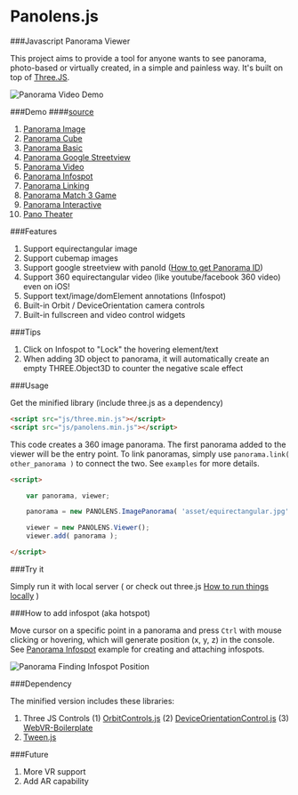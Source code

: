 # Panolens.js

###Javascript Panorama Viewer

This project aims to provide a tool for anyone wants to see panorama, photo-based or virtually created, in a simple and painless way. It's built on top of [Three.JS](https://github.com/mrdoob/three.js). 

![Panorama Video Demo](https://github.com/pchen66/pchen66.github.io/blob/master/Panolens/images/panolens_video_demo_480p.gif?raw=true)

###Demo 
####[source](https://github.com/pchen66/pchen66.github.io/tree/master/Panolens/examples)
1.	[Panorama Image](http://pchen66.github.io/Panolens/examples/panorama_image.html)
2.	[Panorama Cube](http://pchen66.github.io/Panolens/examples/panorama_cube.html)
3.	[Panorama Basic](http://pchen66.github.io/Panolens/examples/panorama_basic.html)
4.	[Panorama Google Streetview](http://pchen66.github.io/Panolens/examples/panorama_googlestreetview.html)
5.	[Panorama Video](http://pchen66.github.io/Panolens/examples/panorama_video.html)
6.	[Panorama Infospot](http://pchen66.github.io/Panolens/examples/panorama_infospot.html)
7.	[Panorama Linking](http://pchen66.github.io/Panolens/examples/panorama_linking.html)
8.	[Panorama Match 3 Game](http://pchen66.github.io/Panolens/examples/XDiamond/)
9.	[Panorama Interactive](http://pchen66.github.io/Panolens/examples/panorama_interactive.html)
10.	[Pano Theater](http://pchen66.github.io/PanoTheater)

###Features

1.	Support equirectangular image
2.	Support cubemap images
3.	Support google streetview with panoId ([How to get Panorama ID](http://stackoverflow.com/questions/29916149/google-maps-streetview-how-to-get-panorama-id))
4.	Support 360 equirectangular video (like youtube/facebook 360 video) even on iOS!
5.	Support text/image/domElement annotations (Infospot)
6.	Built-in Orbit / DeviceOrientation camera controls
7.	Built-in fullscreen and video control widgets

###Tips

1.	Click on Infospot to "Lock" the hovering element/text
2.	When adding 3D object to panorama, it will automatically create an empty THREE.Object3D to counter the negative scale effect

###Usage

Get the minified library (include three.js as a dependency)

```html
<script src="js/three.min.js"></script>
<script src="js/panolens.min.js"></script>
```
This code creates a 360 image panorama. The first panorama added to the viewer will be the entry point. To link panoramas, simply use `panorama.link( other_panorama )` to connect the two. See `examples` for more details.

```html
<script>

	var panorama, viewer;

	panorama = new PANOLENS.ImagePanorama( 'asset/equirectangular.jpg' );

	viewer = new PANOLENS.Viewer();
	viewer.add( panorama );

</script>
```

###Try it

Simply run it with local server ( or check out three.js [How to run things locally](https://github.com/mrdoob/three.js/wiki/How-to-run-things-locally) )

###How to add infospot (aka hotspot)

Move cursor on a specific point in a panorama and press `Ctrl` with mouse clicking or hovering, which will generate position (x, y, z) in the console. See [Panorama Infospot](http://pchen66.github.io/Panolens/examples/panorama_infospot.html) example for creating and attaching infospots.

![Panorama Finding Infospot Position](https://github.com/pchen66/pchen66.github.io/blob/master/Panolens/images/panolens_add_infospot_480p.gif?raw=true)

###Dependency

The minified version includes these libraries:

1. Three JS Controls
	(1) [OrbitControls.js](https://github.com/mrdoob/three.js/blob/master/examples/js/controls/OrbitControls.js)
	(2) [DeviceOrientationControl.js](https://github.com/mrdoob/three.js/blob/master/examples/js/controls/DeviceOrientationControls.js)
	(3) [WebVR-Boilerplate](https://github.com/borismus/webvr-boilerplate)
2. [Tween.js](https://github.com/tweenjs/tween.js/)

###Future
1.	More VR support
2.	Add AR capability